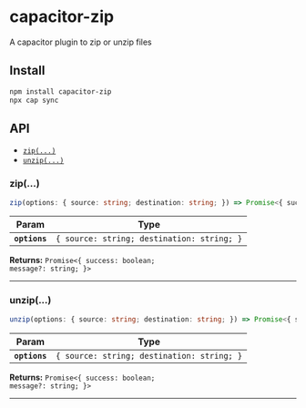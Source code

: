 # capacitor-zip

A capacitor plugin to zip or unzip files

## Install

```bash
npm install capacitor-zip
npx cap sync
```

## API

<docgen-index>

* [`zip(...)`](#zip)
* [`unzip(...)`](#unzip)

</docgen-index>

<docgen-api>
<!--Update the source file JSDoc comments and rerun docgen to update the docs below-->

### zip(...)

```typescript
zip(options: { source: string; destination: string; }) => Promise<{ success: boolean; message?: string; }>
```

| Param         | Type                                                  |
| ------------- | ----------------------------------------------------- |
| **`options`** | <code>{ source: string; destination: string; }</code> |

**Returns:** <code>Promise&lt;{ success: boolean; message?: string; }&gt;</code>

--------------------


### unzip(...)

```typescript
unzip(options: { source: string; destination: string; }) => Promise<{ success: boolean; message?: string; }>
```

| Param         | Type                                                  |
| ------------- | ----------------------------------------------------- |
| **`options`** | <code>{ source: string; destination: string; }</code> |

**Returns:** <code>Promise&lt;{ success: boolean; message?: string; }&gt;</code>

--------------------

</docgen-api>

